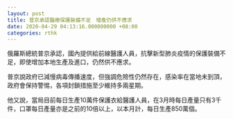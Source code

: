 ```yaml
---
layout: post
title: 普京承認醫療保護裝備不足　增產仍供不應求
date: 2020-04-29 04:13:16.000000000 +08:00
categories: rthk
---
```


俄羅斯總統普京承認，國內提供給前線醫護人員，抗擊新型肺炎疫情的保護裝備不足，即使增加本地生產及進口，仍然供不應求。

普京說政府已減慢病毒傳播速度，但強調危險性仍然存在，感染率在當地未到頂，政府會保持警惕，各項封鎖措施至少維持多兩星期。

他又說，當局目前每日生產10萬件保護衣給醫護人員，在3月時每日產量只有3千件，口罩每日產量亦是之前的10倍以上，以本月計，每日生產850萬個。
